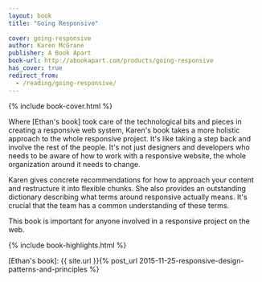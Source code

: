 ```yaml
---
layout: book
title: "Going Responsive"
 
cover: going-responsive
author: Karen McGrane
publisher: A Book Apart
book-url: http://abookapart.com/products/going-responsive
has_cover: true
redirect_from:
  - /reading/going-responsive/
---
```

{% include book-cover.html %}

Where [Ethan's book] took care of the technological bits and pieces in creating a responsive web system, Karen's book takes a more holistic approach to the whole responsive project. It's like taking a step back and involve the rest of the people. It's not just designers and developers who needs to be aware of how to work with a responsive website, the whole organization around it needs to change.

Karen gives concrete recommendations for how to approach your content and restructure it into flexible chunks. She also provides an outstanding dictionary describing what terms around responsive actually means. It's crucial that the team has a common understanding of these terms.

This book is important for anyone involved in a responsive project on the web.

{% include book-highlights.html %}

[Ethan's book]: {{ site.url }}{% post_url 2015-11-25-responsive-design-patterns-and-principles %}
